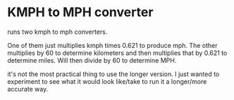 # KMPH to MPH converter
runs two kmph to mph converters.

One of them just multiplies kmph times 0.621 to produce mph.
The other multiplies by 60 to determine kilometers and then multiplies that by 0.621 to determine miles. Will then divide by 60 to determine MPH. 

it's not the most practical thing to use the longer version. I just wanted to experiment to see what it would look like/take to run it a longer/more accurate way. 
